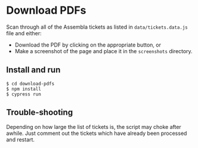 # Download PDFs

Scan through all of the Assembla tickets as listed in `data/tickets.data.js` file and either:

* Download the PDF by clicking on the appropriate button, or
* Make a screenshot of the page and place it in the `screenshots` directory.

## Install and run

```
$ cd download-pdfs
$ npm install
$ cypress run
```

## Trouble-shooting

Depending on how large the list of tickets is, the script may choke after awhile. Just comment out the tickets which have already been processed and restart.
